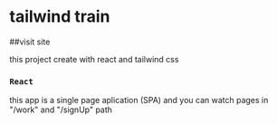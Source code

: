 # tailwind train

##visit site

this project create with react and tailwind css 



### `React`

this app is a single page aplication (SPA) and you can watch pages in  "/work" and "/signUp" path

